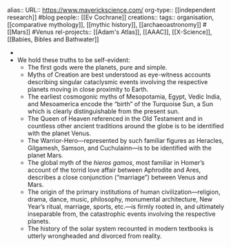 alias::
URL:: https://www.maverickscience.com/
org-type:: [[independent research]] #blog
people:: [[Ev Cochrane]]
creations::
tags:: organisation, [[comparative mythology]], [[mythic history]], [[archaeoastronomy]] #[[Mars]] #Venus
rel-projects:: [[Adam's Atlas]], [[AAAC]], [[X-Science]], [[Babies, Bibles and Bathwater]]


-
- We hold these truths to be self-evident:
	- The first gods were the planets, pure and simple.
	- Myths of Creation are best understood as eye-witness accounts describing singular cataclysmic events involving the respective planets moving in close proximity to Earth.
	- The earliest cosmogonic myths of Mesopotamia, Egypt, Vedic India, and Mesoamerica encode the “birth” of the Turquoise Sun, a Sun which is clearly distinguishable from the present sun.
	- The Queen of Heaven referenced in the Old Testament and in countless other ancient traditions around the globe is to be identified with the planet Venus.
	- The Warrior-Hero—represented by such familiar figures as Heracles, Gilgamesh, Samson, and Cuchulainn—is to be identified with the planet Mars.
	- The global myth of the *hieros gamos*, most familiar in Homer’s account of the torrid love affair between Aphrodite and Ares, describes a close conjunction (“marriage”) between Venus and Mars.
	- The origin of the primary institutions of human civilization—religion, drama, dance, music, philosophy, monumental architecture, New Year’s ritual, marriage, sports, etc.—is firmly rooted in, and ultimately inseparable from, the catastrophic events involving the respective planets.
	- The history of the solar system recounted in modern textbooks is utterly wrongheaded and divorced from reality.
